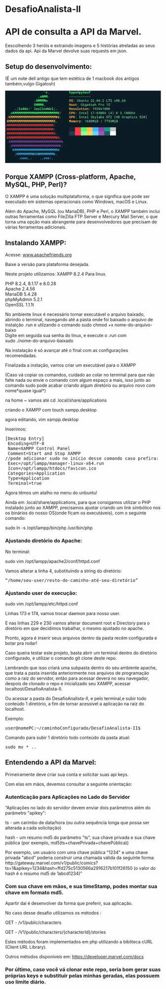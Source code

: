 # DesafioAnalista-II
<h1>API de consulta a API da Marvel.</h1>

<p>Eescolhendo 3 heróis e extraindo imagens e 5 histórias atreladas ao seus dados da api.
Api da Marvel devolve suas requests em json.</p>

<h2>Setup do desenvolvimento:</h2>
<p>(É um note dell antigo que tem estética de 1 macbook dos antigos também,vulgo Gigatosh)</p>
<img src="gigatosh.png" alt="Gigatosh">
<h2>Porque XAMPP (Cross-platform, Apache, MySQL, PHP, Perl)?</h2>

<p>O XAMPP é uma solução multiplataforma, o que significa que pode ser executado em sistemas operacionais como Windows, macOS e Linux.</p>

<p>Além do Apache, MySQL (ou MariaDB), PHP e Perl, o XAMPP também inclui outras ferramentas como FileZilla FTP Server e Mercury Mail Server, o que torna uma opção mais abrangente para desenvolvedores que precisam de várias ferramentas adicionais.</p>

<h2>Instalando XAMPP:</h2>

<p>Acesse: <a href="www.apachefriends.org">www.apachefriends.org</a></p>

<p>Baixe a versão para plataforma desejada.</p>

<p>Neste projeto utilizamos: XAMPP 8.2.4 Para linux.</p>

<p>PHP 8.2.4, 8.1.17 e 8.0.28<br>
Apache 2.4.56<br>
MariaDB 5.4.28<br>
phpMyAdmin 5.2.1<br>
OpenSSL 1.1.1t</p>

<p>No ambiente linux é necessário tornar executável o arquivo baixado, abrindo o terminal, navegando até a pasta onde foi baixado o arquivo de instalção .run e utlizando o comando sudo chmod +x nome-do-arquivo-baixo<br>
Digite em seguida sua senha do linux, e execute o .run com<br>
sudo ./nome-do-arquivo-baixado</p>

<p>Na instalação é só avançar até o final com as configurações recomendadas.</p>

<p>Finalizada a instação, vamos criar um executável para o XAMPP</p>

<p>(Caso vá copiar os comandos, cuidado ao colar no terminal para que não falte nada ou envie o comando com algum espaço a mais, isso junto ao comando sudo pode acabar criando algum diretório ou arquivo novo com nome*quase igual*)</p>

<p>na home ~ vamos até cd .local/share/applications</p>

<p>criando o XAMPP com touch xampp.desktop</p>

<p>agora editando, vim xampp.desktop</p>

<p>Inserimos:</p>
<pre>
[Desktop Entry]
 Encoding=UTF-8
 Name=XAMPP Control Panel
 Comment=Start and Stop XAMPP
//pode adicionar sudo no início desse comando caso prefira:
 Exec=/opt/lampp/manager-linux-x64.run 
 Icon=/opt/lampp/htdocs/favicon.ico
 Categories=Application
 Type=Application
 Terminal=true
</pre>

<p>Agora têmos um atalho no menu do unbuntu!</p>

<p>Ainda em .local/share/applications, para que consigamos utilizar o PHP instalado junto ao XAMPP, precisamos ajustar criando um link simbólico nos os binários do nosso OS(onde ficam os executáveis), com o seguinte comando:</p>

<p>sudo ln -s /opt/lampp/bin/php /usr/bin/php</p>

<h3>Ajustando diretório do Apache:</h3>

<p>No terminal:</p>

<p>sudo vim /opt/lampp/apache2/conf/httpd.conf</p>

<p>Vamos alterar a linha 4, substituindo a string do diretório:</p>

<pre>
“/home/seu-user/resto-do-caminho-até-seu-diretório”
</pre>

<h3>Ajustando user de execução:</h3>

<p>sudo vim /opt/lampp/etc/httpd.conf</p>

<p>Linhas 173 e 174, vamos trocar daemon para nosso user.</p>
<p>E nas linhas 229 e 230 vamos alterar document root e Directory para o diretório em que decidimos trabalhar, o mesmo ajustado no apache.</p>

<p>Pronto, agora é inserir seus arquivos dentro da pasta recém configurada e botar pra rodar!</p>
<p>Caso queira testar este projeto, basta abrir um terminal dentro do diretório configurado, e utilizar o comando git clone deste repo.</p>

<p>Lembrando que isso criará uma subpasta dentro do seu ambiente apache, que trata a pasta inserida anteriormente nos arquivos de programação como a raiz do servidor, então para acessar deverá no seu navegador, despois de clonado o repo e inicializado seu XAMPP, acessar localhost/DesafioAnalista-II.</p>

<p>Ou acessar a pasta do DesafioAnalista-II, e pelo terminal,e subir todo conteúdo 1 diretório, a fim de tornar acessível a aplicação na raiz do localhost.</p>

<p>Exemplo:</p>
<pre>
user@nomePC:~/caminhoConfigurado/DesafioAnalista-II$
</pre>

<p>Comando para subir 1 diretório todo conteúdo da pasta atual:</p>
<pre>
sudo mv * ..
</pre>

<h2>Entendendo a API da Marvel:</h2>

<p>Primeiramente deve criar sua conta e solicitar suas api keys.</p>

<p>Com elas em mãos, devemos consultar a seguinte orientação:</p>

<h3>Autenticação para Aplicações no Lado do Servidor</h3>

<p>“Aplicações no lado do servidor devem enviar dois parâmetros além do parâmetro "apikey":</p>

<p>ts - um carimbo de data/hora (ou outra sequência longa que possa ser alterada a cada solicitação)</p>
<p>hash - um resumo md5 do parâmetro "ts", sua chave privada e sua chave pública (por exemplo, md5(ts+chavePrivada+chavePública))</p>

<p>Por exemplo, um usuário com uma chave pública "1234" e uma chave privada "abcd" poderia construir uma chamada válida da seguinte forma: http://gateway.marvel.com/v1/public/comics?ts=1&apikey=1234&hash=ffd275c5130566a2916217b101f26150 (o valor do hash é o resumo md5 de 1abcd1234)”</p>

<h3>Com sua chave em mãos, e  sua timeStamp, podes montar sua chave em formato md5.</h3>

<p>Apartir daí é desenvolver da forma que preferir, sua aplicação.</p>
<p>No caso desse desafio utilizamos os métodos :</p>

<p>GET - /v1/public/characters</p>
<p>GET - /V1/public/characters/{characterId}/stories</p>

<p>Estes métodos foram implementados em php utilizando a bibliteca cURL (Client URL Library).</p>

<p>Outros métodos disponíveis em: <a href="https://developer.marvel.com/docs">https://developer.marvel.com/docs</a></p>

<h3>Por último, caso você vá clonar este repo, seria bom gerar suas próprias keys e substituir pelas minhas geradas, elas possuem uso limite diário.</h3>
